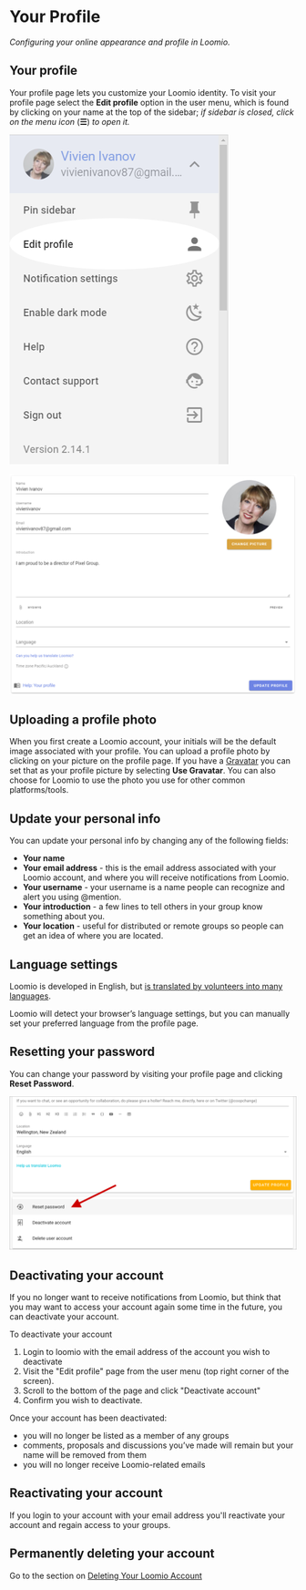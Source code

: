 # Your Profile
_Configuring your online appearance and profile in Loomio._

## Your profile

Your profile page lets you customize your Loomio identity. To visit your profile page select the **Edit profile** option in the user menu, which is found by clicking on your name at the top of the sidebar; _if sidebar is closed, click on the menu icon_ (**☰**) _to open it._

![](edit_profile_1.png)

![](user_profile.png)

## Uploading a profile photo
When you first create a Loomio account, your initials will be the default image associated with your profile. You can upload a profile photo by clicking on your picture on the profile page. If you have a [Gravatar](https://en.gravatar.com/) you can set that as your profile picture by selecting **Use Gravatar**. You can also choose for Loomio to use the photo you use for other common platforms/tools.

## Update your personal info

You can update your personal info by changing any of the following fields:

* **Your name**
* **Your email address** - this is the email address associated with your Loomio account, and where you will receive notifications from Loomio.
* **Your username** - your username is a name people can recognize and alert you using @mention.
* **Your introduction** - a few lines to tell others in your group know something about you.
* **Your location** - useful for distributed or remote groups so people can get an idea of where you are located.

## Language settings
Loomio is developed in English, but [is translated by volunteers into many languages](https://www.loomio.com/g/cpaM3Hsv/loomio-community-translation).

Loomio will detect your browser’s language settings, but you can manually set your preferred language from the profile page.


## Resetting your password
You can change your password by visiting your profile page and clicking **Reset Password**.

![](reset_password.png)

## Deactivating your account
If you no longer want to receive notifications from Loomio, but think that you may want to access your account again some time in the future, you can deactivate your account.

To deactivate your account

1. Login to loomio with the email address of the account you wish to deactivate
2. Visit the "Edit profile" page from the user menu (top right corner of the screen).
3. Scroll to the bottom of the page and click "Deactivate account"
4. Confirm you wish to deactivate.

Once your account has been deactivated:

* you will no longer be listed as a member of any groups
* comments, proposals and discussions you’ve made will remain but your name will be removed from them
* you will no longer receive Loomio-related emails

## Reactivating your account
If you login to your account with your email address you'll reactivate your account and regain access to your groups.

## Permanently deleting your account

Go to the section on [Deleting Your Loomio Account](../deleting_your_account)
